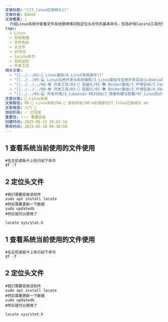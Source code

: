```yaml
---
文章标题: "[[7_linux应用相关]]"
文章作者: Dakkk
文章概要: |
  介绍Linux系统中查看文件系统使用情况和定位头文件的基本命令，包括df和locate工具的使用方法。
tags:
  - Linux
  - 系统管理
  - 文件系统
  - 头文件
  - df命令
  - locate命令
  - 系统监控
  - 开发工具
相关文章:
  - "[[../../03-🐧 Linux基础/6_Linux常用操作]]"
  - "[[../../05-💻 Linux应用开发与系统编程/3_Linux基础与应用开发实战(Lubancat-RK3568)/1_Linux系统/9_Linux文件目录]]"
  - "[[../../../08-🛠️ 开发工具/03-🐋 容器化/01-📚 Docker基础/3_环境安装/3_CentOS 安装 Docker]]"
  - "[[../../../08-🛠️ 开发工具/03-🐋 容器化/01-📚 Docker基础/3_环境安装/4_Ubuntu 安装 Docker]]"
  - "[[../../02-💻 开发环境/3_Lubancat-RK3568/2_镜像构建与部署/07_Linux的介绍]]"
文章分类: 🐧 Linux系统
文章路径: 06-🐧 Linux系统/04-🔌 驱动开发/00-❇️实用技巧/7_linux应用相关.md
文章难度: 入门 🌱
目前阶段: ✅ 已完成
重要性: ⭐⭐⭐ 重要技能
创建时间: 2025-05-13 20:42:10
修改时间: 2025-05-28 00:36:50
---
```

## 1 查看系统当前使用的文件使用

```shell
#在主机或板卡上执行如下命令
df -T
```

## 2 定位头文件

```shell
#我们需要安装该软件
sudo apt install locate
#然后需要更新一下数据
sudo updatedb
#然后就可以使用了

locate sys/stat.h
```
## 1 查看系统当前使用的文件使用

```shell
#在主机或板卡上执行如下命令
df -T
```

## 2 定位头文件

```shell
#我们需要安装该软件
sudo apt install locate
#然后需要更新一下数据
sudo updatedb
#然后就可以使用了

locate sys/stat.h
```